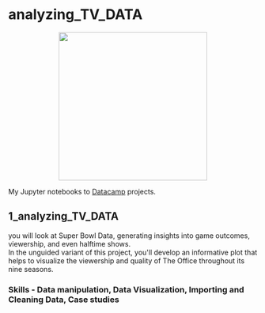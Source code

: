 # analyzing_TV_DATA
 
<p align="center"> 
<img src="https://cdn.datacamp.com/main-app/assets/brand/logos/DataCamp_Horizontal_RGB-d196011f63ebda76dc5c9772425cf9541b8639af842d5e5476ef10f2460ed1e4.png" width="300">
</p>

My Jupyter notebooks to [Datacamp](https://www.datacamp.com/profile/timerlankaiyr) projects.


## 1_analyzing_TV_DATA
you will look at Super Bowl Data, generating insights into game outcomes, viewership, and even halftime shows. </br>
In the unguided variant of this project, you'll develop an informative plot that helps to visualize the viewership and quality of The Office throughout its nine seasons.
### Skills - Data manipulation, Data Visualization, Importing and Cleaning Data, Case studies
